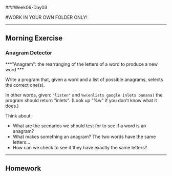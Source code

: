 ###Week06-Day03

#WORK IN YOUR OWN FOLDER ONLY!

---

## Morning Exercise

### Anagram Detector


***"Anagram": the rearranging of the letters of a word to produce a new word ***


Write a program that, given a word and a list of possible anagrams, selects the correct one(s).

In other words, given: `"listen"` and `%w(enlists google inlets banana)` the program should return "inlets". (Look up "%w" if you don't know what it does.)

Think about: 

- What are the scenarios we should test for to see if a word is an anagram?
- What makes something an anagram? The two words have the same letters...
- How can we check to see if they have exactly the same letters?


---

## Homework

